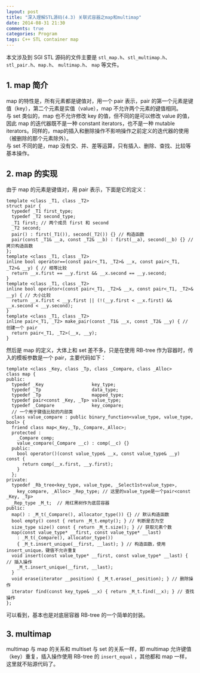 ```yaml
---
layout: post
title: "深入理解STL源码(4.3) 关联式容器之map和multimap"
date: 2014-08-31 21:30
comments: true
categories: Program
tags: C++ STL container map
---
```


本文涉及到 SGI STL 源码的文件主要是 `stl_map.h`、`stl_multimap.h`、`stl_pair.h`、`map.h`、 `multimap.h`、 `map`  等文件。  

## 1. map 简介  
map 的特性是，所有元素都是键值对，用一个 pair 表示，pair 的第一个元素是键值（key），第二个元素是实值（value），map 不允许两个元素的键值相同。  
与 set 类似的，map 也不允许修改 key 的值，但不同的是可以修改 value 的值，因此 map 的迭代器既不是一种 constant iterators，也不是一种 mutable iterators。同样的，map的插入和删除操作不影响操作之前定义的迭代器的使用（被删除的那个元素除外）。  
与 set 不同的是，map 没有交、并、差等运算，只有插入、删除、查找、比较等基本操作。  
## 2. map 的实现  
由于 map 的元素是键值对，用 pair 表示，下面是它的定义：  
```
template <class _T1, class _T2>
struct pair {
  typedef _T1 first_type;
  typedef _T2 second_type;
  _T1 first; // 两个成员 first 和 second
  _T2 second;
  pair() : first(_T1()), second(_T2()) {} // 构造函数
  pair(const _T1& __a, const _T2& __b) : first(__a), second(__b) {} // 拷贝构造函数
};
template <class _T1, class _T2>
inline bool operator==(const pair<_T1, _T2>& __x, const pair<_T1, _T2>& __y) { // 相等比较
  return __x.first == __y.first && __x.second == __y.second; 
}
template <class _T1, class _T2>
inline bool operator<(const pair<_T1, _T2>& __x, const pair<_T1, _T2>& __y) { // 大小比较
  return __x.first < __y.first || (!(__y.first < __x.first) && __x.second < __y.second); 
}
template <class _T1, class _T2>
inline pair<_T1, _T2> make_pair(const _T1& __x, const _T2& __y) { // 创建一个 pair
  return pair<_T1, _T2>(__x, __y);
}
```  
<!-- more -->
然后是 map 的定义，大体上和 set 差不多，只是在使用 RB-tree 作为容器时，传入的模板参数是一个 pair，主要代码如下：  
```
template <class _Key, class _Tp, class _Compare, class _Alloc>
class map {
public:
  typedef _Key                  key_type;
  typedef _Tp                   data_type;
  typedef _Tp                   mapped_type;
  typedef pair<const _Key, _Tp> value_type;
  typedef _Compare              key_compare;
  // 一个用于键值比较的内部类
  class value_compare : public binary_function<value_type, value_type, bool> {
  friend class map<_Key,_Tp,_Compare,_Alloc>;
  protected :
    _Compare comp;
    value_compare(_Compare __c) : comp(__c) {}
  public:
    bool operator()(const value_type& __x, const value_type& __y) const {
      return comp(__x.first, __y.first);
    }
  };
private:
  typedef _Rb_tree<key_type, value_type, _Select1st<value_type>, 
    key_compare, _Alloc> _Rep_type; // 这里的value_type是一个pair<const _Key, _Tp>
  _Rep_type _M_t;  // 用红黑树作为底层容器
public:
  map() : _M_t(_Compare(), allocator_type()) {} // 默认构造函数
  bool empty() const { return _M_t.empty(); } // 判断是否为空
  size_type size() const { return _M_t.size(); } // 获取元素个数
  map(const value_type* __first, const value_type* __last)
    : _M_t(_Compare(), allocator_type())
    { _M_t.insert_unique(__first, __last); } // 构造函数，使用insert_unique，键值不允许重复
  void insert(const value_type* __first, const value_type* __last) { // 插入操作
    _M_t.insert_unique(__first, __last);
  }
  void erase(iterator __position) { _M_t.erase(__position); } // 删除操作
  iterator find(const key_type& __x) { return _M_t.find(__x); } // 查找操作
};
```
可以看到，基本也是对底层容器 RB-tree 的一个简单的封装。  
## 3. multimap  
multimap 与 map 的关系和 multiset 与 set 的关系一样，即 multimap 允许键值（key）重复，插入操作使用 RB-tree 的 `insert_equal` ，其他都和 map 一样，这里就不贴源代码了。  
